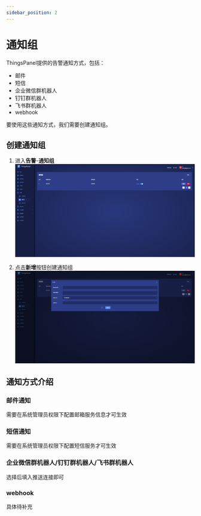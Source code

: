 ```yaml
---
sidebar_position: 2
---
```


# 通知组
ThingsPanel提供的告警通知方式，包括：
- 邮件
- 短信
- 企业微信群机器人
- 钉钉群机器人
- 飞书群机器人
- webhook

要使用这些通知方式，我们需要创建通知组。

## 创建通知组
1. 进入**告警**-**通知组**
![通知组](./images/1.png)

2. 点击**新增**按钮创建通知组
![通知组](./images/2.png)

## 通知方式介绍

### 邮件通知
需要在系统管理员权限下配置邮箱服务信息才可生效

### 短信通知
需要在系统管理员权限下配置短信服务才可生效

### 企业微信群机器人/钉钉群机器人/飞书群机器人
选择后填入推送连接即可

### webhook
具体待补充
